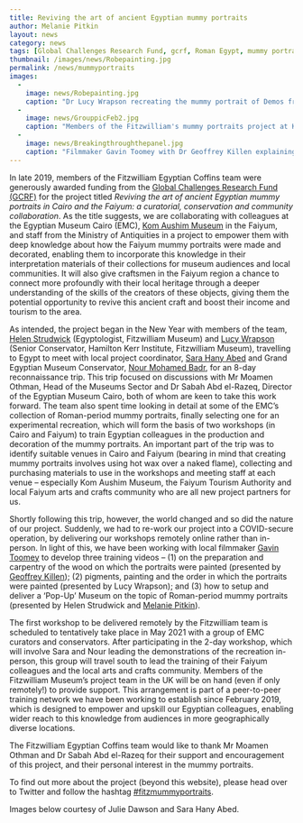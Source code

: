 ```yaml
---
title: Reviving the art of ancient Egyptian mummy portraits
author: Melanie Pitkin
layout: news
category: news
tags: [Global Challenges Research Fund, gcrf, Roman Egypt, mummy portraits, Faiyum portraits, Fayum portraits]
thumbnail: /images/news/Robepainting.jpg
permalink: /news/mummyportraits
images:
  -
    image: news/Robepainting.jpg
    caption: "Dr Lucy Wrapson recreating the mummy portrait of Demos from Hawara."
  -
    image: news/GrouppicFeb2.jpg
    caption: "Members of the Fitzwilliam's mummy portraits project at Karanis in February 2020."
  -
    image: news/Breakingthroughthepanel.jpg
    caption: "Filmmaker Gavin Toomey with Dr Geoffrey Killen explaining the benefits of limewood."
---
```


In late 2019, members of the Fitzwilliam Egyptian Coffins team were generously awarded funding from the [Global Challenges Research Fund (GCRF)](https://www.ukri.org/our-work/collaborating-internationally/global-challenges-research-fund/) for the project titled *Reviving the art of ancient Egyptian mummy portraits in Cairo and the Faiyum: a curatorial, conservation and community collaboration*.  As the title suggests, we are collaborating with colleagues at the Egyptian Museum Cairo (EMC), [Kom Aushim Museum](https://www.sca-egypt.org/eng/MUS_Kom_Aushim.html) in the Faiyum, and staff from the Ministry of Antiquities in a project to empower them with deep knowledge about how the Faiyum mummy portraits were made and decorated, enabling them to incorporate this knowledge in their interpretation materials of their collections for museum audiences and local communities. It will also give craftsmen in the Faiyum region a chance to connect more profoundly with their local heritage through a deeper understanding of the skills of the creators of these objects, giving them the potential opportunity to revive this ancient craft and boost their income and tourism to the area.

As intended, the project began in the New Year with members of the team, [Helen Strudwick](https://egyptiancoffins.org/team/helen-strudwick) (Egyptologist, Fitzwilliam Museum) and [Lucy Wrapson](https://egyptiancoffins.org/team/lucy-wrapson/) (Senior Conservator, Hamilton Kerr Institute, Fitzwilliam Museum), travelling to Egypt to meet with local project coordinator, [Sara Hany Abed](https://egyptiancoffins.org/team/sara-hany-abed/) and Grand Egyptian Museum Conservator, [Nour Mohamed Badr](https://www.researchgate.net/profile/Nour_Badr), for an 8-day reconnaissance trip. This trip focused on discussions with Mr Moamen Othman, Head of the Museums Sector and Dr Sabah Abd el-Razeq, Director of the Egyptian Museum Cairo, both of whom are keen to take this work forward. The team also spent time looking in detail at some of the EMC’s collection of Roman-period mummy portraits, finally selecting one for an experimental recreation, which will form the basis of two workshops (in Cairo and Faiyum) to train Egyptian colleagues in the production and decoration of the mummy portraits. An important part of the trip was to identify suitable venues in Cairo and Faiyum (bearing in mind that creating mummy portraits involves using hot wax over a naked flame), collecting and purchasing materials to use in the workshops and meeting staff at each venue – especially Kom Aushim Museum, the Faiyum Tourism Authority and local Faiyum arts and crafts community who are all new project partners for us.

Shortly following this trip, however, the world changed and so did the nature of our project. Suddenly, we had to re-work our project into a COVID-secure operation, by delivering our workshops remotely online rather than in-person. In light of this, we have been working with local filmmaker [Gavin Toomey](https://www.gavintoomey.com/info) to develop three training videos – (1) on the preparation and carpentry of the wood on which the portraits were painted (presented by [Geoffrey Killen](https://egyptiancoffins.org/team/geoff-killen/)); (2) pigments, painting and the order in which the portraits were painted (presented by Lucy Wrapson); and (3) how to setup and deliver a ‘Pop-Up’ Museum on the topic of Roman-period mummy portraits (presented by Helen Strudwick and [Melanie Pitkin](https://egyptiancoffins.org/team/melanie-pitkin/)).

The first workshop to be delivered remotely by the Fitzwilliam team is scheduled to tentatively take place in May 2021 with a group of EMC curators and conservators. After participating in the 2-day workshop, which will involve Sara and Nour leading the demonstrations of the recreation in-person, this group will travel south to lead the training of their Faiyum colleagues and the local arts and crafts community. Members of the Fitzwilliam Museum’s project team in the UK will be on hand (even if only remotely!) to provide support. This arrangement is part of a peer-to-peer training network we have been working to establish since February 2019, which is designed to empower and upskill our Egyptian colleagues, enabling wider reach to this knowledge from audiences in more geographically diverse locations.

The Fitzwilliam Egyptian Coffins team would like to thank Mr Moamen Othman and Dr Sabah Abd el-Razeq for their support and encouragement of this project, and their personal interest in the mummy portraits.

To find out more about the project (beyond this website), please head over to Twitter and follow the hashtag [#fitzmummyportraits](https://twitter.com/search?q=%23fitzmummyportraits&src=typed_query&f=live).

Images below courtesy of Julie Dawson and Sara Hany Abed.
